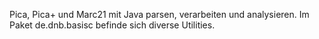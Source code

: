Pica, Pica+ und Marc21 mit Java parsen, verarbeiten und analysieren. Im Paket de.dnb.basisc befinde sich diverse Utilities.

